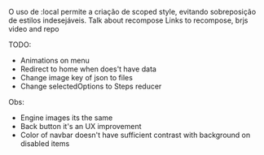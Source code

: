 O uso de :local permite a criação de scoped style, evitando sobreposição de estilos indesejáveis.
Talk about recompose
Links to recompose, brjs video and repo


TODO: 
  - Animations on menu
  - Redirect to home when does't have data
  - Change image key of json to files
  - Change selectedOptions to Steps reducer

Obs: 
  - Engine images its the same
  - Back button it's an UX improvement
  - Color of navbar doesn't have sufficient contrast with background on disabled items